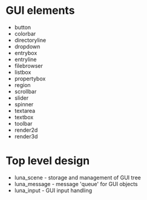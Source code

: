 
GUI elements
============

  - button
  - colorbar
  - directoryline
  - dropdown
  - entrybox
  - entryline
  - filebrowser
  - listbox
  - propertybox
  - region
  - scrollbar
  - slider
  - spinner
  - textarea
  - textbox
  - toolbar
  - render2d
  - render3d

Top level design
================

  - luna_scene - storage and management of GUI tree
  - luna_message - message 'queue' for GUI objects
  - luna_input - GUI input handling

